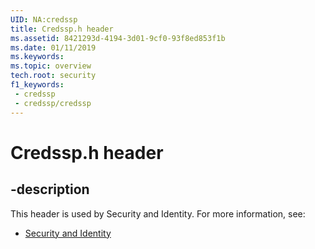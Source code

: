 ```yaml
---
UID: NA:credssp
title: Credssp.h header
ms.assetid: 8421293d-4194-3d01-9cf0-93f8ed853f1b
ms.date: 01/11/2019
ms.keywords: 
ms.topic: overview
tech.root: security
f1_keywords:
 - credssp
 - credssp/credssp
---
```


# Credssp.h header


## -description

This header is used by Security and Identity. For more information, see:

- [Security and Identity](../_security/index.md)

